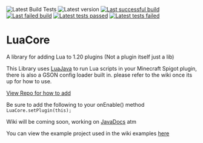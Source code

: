 
![Latest Build Tests](https://dev.selenadevelopment.com/job/LuaCore/badge/icon?subject=Latest%20Build)
![Latest version](https://repo.selenadevelopment.com/api/badge/latest/releases/dev/selena/lua/LuaCore?name=LuaCore)
[![Last successful build](https://img.shields.io/badge/dynamic/json?color=light_green&label=last%20successful%20build&query=%24.lastSuccessfulBuild.number&url=https%3A%2F%2Fdev.selenadevelopment.com%2Fjob%2FLuaCore%2Fapi%2Fjson)](https://dev.selenadevelopment.com/job/LuaCore/lastSuccessfulBuild)
[![Last failed build](https://img.shields.io/badge/dynamic/json?color=red&label=last%20failed%20build&query=%24.lastFailedBuild.number&url=https%3A%2F%2Fdev.selenadevelopment.com%2Fjob%2FLuaCore%2Fapi%2Fjson)](https://dev.selenadevelopment.com/job/LuaCore/lastFailedBuild)
[![Latest tests passed](https://img.shields.io/badge/dynamic/json?color=light_green&label=Latest%20tests%20passed&query=%24.passCount&url=https%3A%2F%2Fdev.selenadevelopment.com/job/LuaCore/lastBuild/testReport/api/json)](https://dev.selenadevelopment.com/job/LuaCore/lastBuild/testReport)
[![Latest tests failed](https://img.shields.io/badge/dynamic/json?color=red&label=Latest%20tests%20failed&query=%24.failCount&url=https%3A%2F%2Fdev.selenadevelopment.com/job/LuaCore/lastBuild/testReport/api/json)](https://dev.selenadevelopment.com/job/LuaCore/lastBuild/testReport)
# LuaCore
A library for adding Lua to 1.20 plugins (Not a plugin itself just a lib)

This Library uses [LuaJava](https://github.com/luaj/luaj) to run Lua scripts in your Minecraft Spigot plugin, there is also a GSON config loader built in.
please refer to the wiki once its up for how to use.

[View Repo for how to add](https://repo.selenadevelopment.com/#/releases)

Be sure to add the following to your onEnable() method
`LuaCore.setPlugin(this);`

Wiki will be coming soon, working on [JavaDocs](docs.selenadevelopment.com) atm

You can view the example project used in the wiki examples [here](https://github.com/RedW0lfStoneYT/LuaCoreExample)
